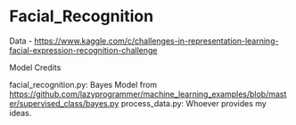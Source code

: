 # Facial_Recognition
Data - https://www.kaggle.com/c/challenges-in-representation-learning-facial-expression-recognition-challenge

Model Credits

facial_recognition.py:
  Bayes Model from https://github.com/lazyprogrammer/machine_learning_examples/blob/master/supervised_class/bayes.py
process_data.py:
  Whoever provides my ideas.
